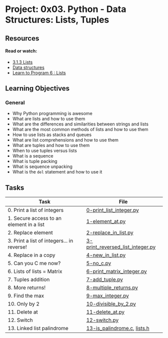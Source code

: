 # Project: 0x03. Python - Data Structures: Lists, Tuples

## Resources

#### Read or watch:

- [3.1.3 Lists](https://intranet.alxswe.com/rltoken/VarQbHxfmbnpGnaGp3Nb_A)
- [Data structures](https://intranet.alxswe.com/rltoken/2aa8Mp-V2eSieGeX3OX8yQ)
- [Learn to Program 6 : Lists](https://intranet.alxswe.com/rltoken/BX2_CuHj1sq4eYGiXbCYSg)

## Learning Objectives

### General

- Why Python programming is awesome
- What are lists and how to use them
- What are the differences and similarities between strings and lists
- What are the most common methods of lists and how to use them
- How to use lists as stacks and queues
- What are list comprehensions and how to use them
- What are tuples and how to use them
- When to use tuples versus lists
- What is a sequence
- What is tuple packing
- What is sequence unpacking
- What is the <code>del</code> statement and how to use it

## Tasks

| Task                                       | File                                                                   |
| ------------------------------------------ | ---------------------------------------------------------------------- |
| 0. Print a list of integers                | [0-print_list_integer.py](./0-print_list_integer.py)                   |
| 1. Secure access to an element in a list   | [1-element_at.py](./1-element_at.py)                                   |
| 2. Replace element                         | [2-replace_in_list.py](./2-replace_in_list.py)                         |
| 3. Print a list of integers... in reverse! | [3-print_reversed_list_integer.py](./3-print_reversed_list_integer.py) |
| 4. Replace in a copy                       | [4-new_in_list.py](./4-new_in_list.py)                                 |
| 5. Can you C me now?                       | [5-no_c.py](./5-no_c.py)                                               |
| 6. Lists of lists = Matrix                 | [6-print_matrix_integer.py](./6-print_matrix_integer.py)               |
| 7. Tuples addition                         | [7-add_tuple.py](./7-add_tuple.py)                                     |
| 8. More returns!                           | [8-multiple_returns.py](./8-multiple_returns.py)                       |
| 9. Find the max                            | [9-max_integer.py](./9-max_integer.py)                                 |
| 10. Only by 2                              | [10-divisible_by_2.py](./10-divisible_by_2.py)                         |
| 11. Delete at                              | [11-delete_at.py](./11-delete_at.py)                                   |
| 12. Switch                                 | [12-switch.py](./12-switch.py)                                         |
| 13. Linked list palindrome                 | [13-is_palindrome.c](./13-is_palindrome.c), [lists.h](./lists.h)       |
